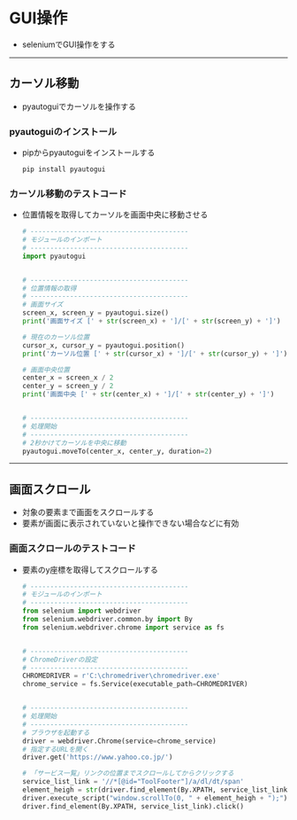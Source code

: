 # GUI操作

* seleniumでGUI操作をする

***

## カーソル移動

* pyautoguiでカーソルを操作する

### pyautoguiのインストール

* pipからpyautoguiをインストールする

  ```cmd
  pip install pyautogui
  ```

### カーソル移動のテストコード

* 位置情報を取得してカーソルを画面中央に移動させる

  ```python
  # ----------------------------------------
  # モジュールのインポート
  # ----------------------------------------
  import pyautogui


  # ----------------------------------------
  # 位置情報の取得
  # ----------------------------------------
  # 画面サイズ
  screen_x, screen_y = pyautogui.size()
  print('画面サイズ [' + str(screen_x) + ']/[' + str(screen_y) + ']')

  # 現在のカーソル位置
  cursor_x, cursor_y = pyautogui.position()
  print('カーソル位置 [' + str(cursor_x) + ']/[' + str(cursor_y) + ']')

  # 画面中央位置
  center_x = screen_x / 2
  center_y = screen_y / 2
  print('画面中央 [' + str(center_x) + ']/[' + str(center_y) + ']')


  # ----------------------------------------
  # 処理開始
  # ----------------------------------------
  # 2秒かけてカーソルを中央に移動
  pyautogui.moveTo(center_x, center_y, duration=2)
  ```

***

## 画面スクロール

* 対象の要素まで画面をスクロールする
* 要素が画面に表示されていないと操作できない場合などに有効

### 画面スクロールのテストコード

* 要素のy座標を取得してスクロールする

  ```python
  # ----------------------------------------
  # モジュールのインポート
  # ----------------------------------------
  from selenium import webdriver
  from selenium.webdriver.common.by import By
  from selenium.webdriver.chrome import service as fs


  # ----------------------------------------
  # ChromeDriverの設定
  # ----------------------------------------
  CHROMEDRIVER = r'C:\chromedriver\chromedriver.exe'
  chrome_service = fs.Service(executable_path=CHROMEDRIVER)


  # ----------------------------------------
  # 処理開始
  # ----------------------------------------
  # ブラウザを起動する
  driver = webdriver.Chrome(service=chrome_service)
  # 指定するURLを開く
  driver.get('https://www.yahoo.co.jp/')

  # 「サービス一覧」リンクの位置までスクロールしてからクリックする
  service_list_link = '//*[@id="ToolFooter"]/a/dl/dt/span'
  element_heigh = str(driver.find_element(By.XPATH, service_list_link).location['y'])
  driver.execute_script("window.scrollTo(0, " + element_heigh + ");")
  driver.find_element(By.XPATH, service_list_link).click()
  ```
